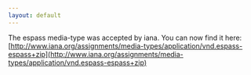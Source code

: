 ```yaml
---
layout: default
---
```


The espass media-type was accepted by iana. You can now find it here: [http://www.iana.org/assignments/media-types/application/vnd.espass-espass+zip](http://www.iana.org/assignments/media-types/application/vnd.espass-espass+zip)

